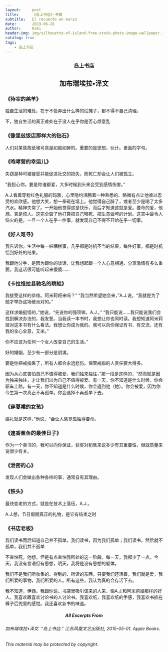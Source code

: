 ```yaml
---
layout:     post
title:      《岛上书店》·书摘
subtitle:   El recuerdo en marzo
date:       2019-06-28
author:     Kaki
header-img: img/silhouette-of-island-free-stock-photo-image-wallpaper.jpeg
catalog: true
tags:
    - 岛上书店
---
```


### <center>岛上书店</center>
## <center>加布瑞埃拉•泽文</center>



### 《待宰的羔羊》 

独自生活的难处，在于不管弄出什么样的烂摊子，都不得不自己清理。

不，独自生活的真正难处在于没人在乎你是否心烦意乱

### 《像里兹饭店那样大的钻石》

人们对某些故纸堆可真是如痴如醉的。重要的是思想，伙计。里面的字句。

### 《咆哮营的幸运儿》

失窃是种可被接受并能促进社交的损失，而死亡却会让人们被孤立。

“我担心你。要是你谁都爱，大多时候到头来会受到感情伤害。”

A.J.看着穿粉红色礼服的玛雅，心里隐约沸腾着一种熟悉的、略微有点让他难以忍受的欢欣感。他想大笑，想一拳砸在墙上。他觉得自己醉了，或者至少是喝了太多汽水。精神失常了。一开始他觉得这是快乐，而后才知道这就是爱。要命的爱，他想。真是烦人。这完全毁了他打算把自己喝死、把生意做垮的计划。这其中最令人恼火的是，一旦一个人在乎一件事，就发现自己不得不开始在乎一切事。

### 《好人难寻》

我告诉你，生活中每一桩糟糕事，几乎都是时机不当的结果，每件好事，都是时机恰到好处的结果。

我跟他分手，是因为跟你的谈话，让我想起跟一个人心意相通、分享激情有多么重要。我这话很可能听起来傻傻……    

### 《卡拉维拉县驰名的跳蛙》    

我接受这样的恭维。阿米莉娅来吗？” “我当然希望她会来，”A.J.说，“我就是为了她才举办这场破派对的。”

这样求婚挺怪的，”她说，“先说你的强项嘛，A.J.。” “我只能说……我只能说我们会找到解决办法的，我发誓。当我读一本书时，我想让你也同时读。我想知道阿米莉娅对这本书有什么看法。我想让你成为我的。我可以向你保证有书、有交流，还有我的全心全意，艾米。”

你不应该为任何一个女人改变自己的生活。”

好的婚姻，至少有一部分是阴谋。

要是你把戒指丢了，所有人都会永远悲伤。保管戒指的人责任要大得多。

因为从心底害怕自己不值得被爱，我们独来独往，”那一段是这样的，“然而就是因为独来独往，才让我们以为自己不值得被爱。有一天，你不知道是什么时候，你会驱车上路。有一天，你不知道是什么时候，你会遇到他（她）。你会被爱，因为你今生第一次真正不再孤单。你会选择不再孤单下去。


### 《穿夏裙的女孩》

婚礼就是这样，”他说，“会让人感觉孤独得要命。

### 《逮香蕉鱼的最佳日子》

作为一个卖书的，我可以向你保证，获奖对销售来说多少有其重要性，但就质量来说很少有关。


### 《泄密的心》

发现人们会做出各种各样的事，通常自有其理由。

### 《铁头》

最快变老的方式，就是在技术上落伍，A.J.。


A.J.想，节日假期真正的礼物，是它有结束之时

### 《书店老板》

我们读书而后知道自己并不孤单。我们读书，因为我们孤单；我们读书，然后就不孤单，我们并不孤单

不害怕死，他想，但是有点害怕我所处的这一阶段。每一天，我都少了一点。今天，我没有言语但有思想，明天，我将是没有思想的躯体。


我们不是我们所收集的、得到的、所读的东西，只要我们还活着，我们就是爱，我们所爱的事物，我们所爱的人。所有这些，我认为真的会存活下去。


我不知道，伊西。我跟你说。书店里吸引该来的人来，像A.J.和阿米莉娅那样的好人。我喜欢跟喜欢讨论书的人讨论书。我喜欢纸，我喜欢纸的手感，我喜欢书插在裤子后兜里的感觉。我还喜欢新书的味道。

##### <center> All Excerpts From </center>

###### 加布瑞埃拉•泽文. “岛上书店.” 江苏凤凰文艺出版社, 2015-05-01. Apple Books. 
###### This material may be protected by copyright.
 


